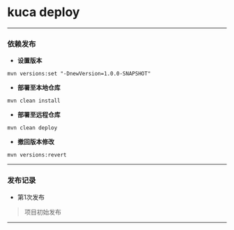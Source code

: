kuca deploy
========

---

### **依赖发布** 
- **设置版本**
```shell
mvn versions:set "-DnewVersion=1.0.0-SNAPSHOT"
```
- **部署至本地仓库**
```shell
mvn clean install
```
- **部署至远程仓库**
```shell
mvn clean deploy
```
- **撤回版本修改**
```shell
mvn versions:revert
```

---

### **发布记录** 
- 第1次发布
> 项目初始发布
---

